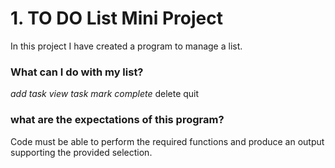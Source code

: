 
# 1. TO DO List Mini Project

In this project I have created a program to manage a list. 

### What can I do with my list?

*add task*
*view task*
*mark complete*
delete
quit

### what are the expectations of this program?

Code must be able to perform the required functions and produce an output supporting the provided selection. 

